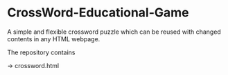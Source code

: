 # CrossWord-Educational-Game

A simple and flexible crossword puzzle which can be reused with changed contents in any HTML webpage.

The repository contains

-> crossword.html
